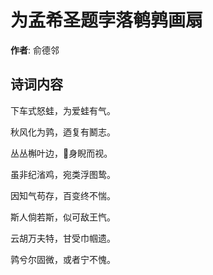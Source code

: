 # 为孟希圣题孛落鹌鹑画扇

**作者**: 俞德邻

## 诗词内容

下车式怒蛙，为爱蛙有气。

秋风化为鹑，迺复有鬭志。

丛丛槲叶边，身睨而视。

虽非纪渻鸡，宛类浮图鸷。

因知气苟存，百变终不惴。

斯人倘若斯，似可敌王忾。

云胡万夫特，甘受巾帼遗。

鹑兮尔固微，或者宁不愧。


